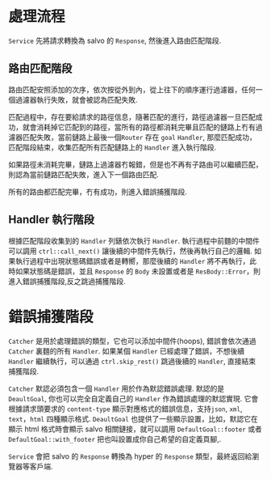 # 處理流程

`Service` 先將請求轉換為 salvo 的 `Response`, 然後進入路由匹配階段. 

## 路由匹配階段

路由匹配安照添加的次序，依次按從外到內，從上往下的順序運行過濾器，任何一個過濾器執行失敗，就會被認為匹配失敗.

匹配過程中，存在要給請求的路徑信息，隨著匹配的進行，路徑過濾器一旦匹配成功，就會消耗掉它匹配到的路徑，當所有的路徑都消耗完畢且匹配的鏈路上冇有過濾器匹配失敗，當前鏈路上最後一個`Router` 存在 `goal` `Handler`, 那麼匹配成功，匹配階段結束，收集匹配所有匹配鏈路上的 `Handler` 進入執行階段.

如果路徑未消耗完畢，鏈路上過濾器冇報錯，但是也不再有子路由可以繼續匹配，則認為當前鏈路匹配失敗，進入下一個路由匹配.

所有的路由都匹配完畢，冇有成功，則進入錯誤捕獲階段.

## Handler 執行階段

根據匹配階段收集到的 `Handler` 列錶依次執行 `Handler`. 執行過程中前麵的中間件可以調用 `ctrl::call_next()` 讓後續的中間件先執行，然後再執行自己的邏輯. 如果執行過程中出現狀態碼錯誤或者是轉嚮，那麼後續的 `Handler` 將不再執行，此時如果狀態碼是錯誤，並且 `Response` 的 `Body` 未設置或者是 `ResBody::Error`，則進入錯誤捕獲階段,反之跳過捕獲階段.

# 錯誤捕獲階段

`Catcher` 是用於處理錯誤的類型，它也可以添加中間件(hoops), 錯誤會依次通過 `Catcher` 裏麵的所有 `Handler`. 如果某個 `Handler` 已經處理了錯誤，不想後續 `Handler` 繼續執行，可以通過 `ctrl.skip_rest()` 跳過後續的 `Handler`, 直接結束捕獲階段.

`Catcher` 默認必須包含一個 `Handler` 用於作為默認錯誤處理. 默認的是 `DeaultGoal`, 你也可以完全自定義自己的 `Handler` 作為錯誤處理的默認實現. 它會根據請求頭要求的 `content-type` 顯示對應格式的錯誤信息，支持`json`, `xml`, `text`，`html` 四種顯示格式. `DeaultGoal` 也提供了一些顯示設置，比如，默認它在顯示 html 格式時會顯示 salvo 相關鏈接，就可以調用 `DefaultGoal::footer` 或者 `DefaultGoal::with_footer` 把也叫設置成你自己希望的自定義頁腳,.

`Service` 會把 salvo 的 `Response` 轉換為 hyper 的 `Response` 類型，最終返回給瀏覽器等客戶端.
